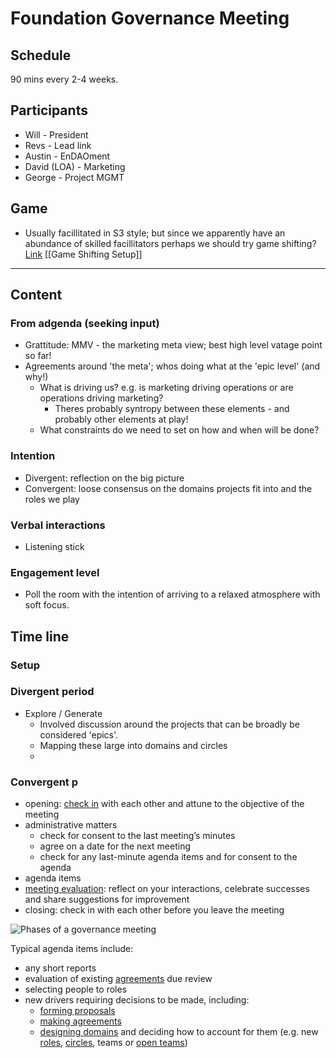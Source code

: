 # Foundation Governance Meeting

## Schedule
90 mins every 2-4 weeks.

## Participants
- Will - President
- Revs - Lead link
- Austin - EnDAOment
- David (LOA) - Marketing
- George - Project MGMT

## Game
- Usually facillitated in S3 style; but since we apparently have an abundance of skilled facillitators perhaps we should try game shifting? [Link](http://emergingleaderlabs.org/Gameshifting_Overview) [[Game Shifting Setup]]

---

## Content
### From adgenda (seeking input)
- Grattitude: MMV - the marketing meta view; best high level vatage point so far!
- Agreements around 'the meta'; whos doing what at the 'epic level' (and why!)
	- What is driving us? e.g. is marketing driving operations or are operations driving marketing?
		- Theres probably syntropy between these elements - and probably other elements at play!
	- What constraints do we need to set on how and when will be done?

### Intention
- Divergent: reflection on the big picture
- Convergent: loose consensus on the domains projects fit into and the roles we play

### Verbal interactions 
- Listening stick

### Engagement level
- Poll the room with the intention of arriving to a relaxed atmosphere with soft focus.

## Time line
### Setup


### Divergent period
- Explore / Generate
	- Involved discussion around the projects that can be broadly be considered 'epics'.
	- Mapping these large into domains and circles
	- 


### Convergent p

-   opening: [check in](https://patterns.sociocracy30.org/check-in.html) with each other and attune to the objective of the meeting
-   administrative matters
    -   check for consent to the last meeting’s minutes
    -   agree on a date for the next meeting
    -   check for any last-minute agenda items and for consent to the agenda
-   agenda items
-   [meeting evaluation](https://patterns.sociocracy30.org/evaluate-meetings.html): reflect on your interactions, celebrate successes and share suggestions for improvement
-   closing: check in with each other before you leave the meeting

![Phases of a governance meeting](https://patterns.sociocracy30.org/img/meetings/governance-meeting.png)

Typical agenda items include:

-   any short reports
-   evaluation of existing [agreements](https://patterns.sociocracy30.org/governance-meeting.html# "Agreement: An agreed upon guideline, process, protocol or policy designed to guide the flow of value.") due review
-   selecting people to roles
-   new drivers requiring decisions to be made, including:
    -   [forming proposals](https://patterns.sociocracy30.org/co-create-proposals.html)
    -   [making agreements](https://patterns.sociocracy30.org/consent-decision-making.html)
    -   [designing domains](https://patterns.sociocracy30.org/clarify-and-develop-domains.html) and deciding how to account for them (e.g. new [roles](https://patterns.sociocracy30.org/role.html), [circles](https://patterns.sociocracy30.org/circle.html), teams or [open teams](https://patterns.sociocracy30.org/open-team.html))